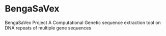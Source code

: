 # BengaSaVex
BengaSaVex Project  A Computational Genetic sequence extraction tool on DNA repeats of multiple gene sequences
